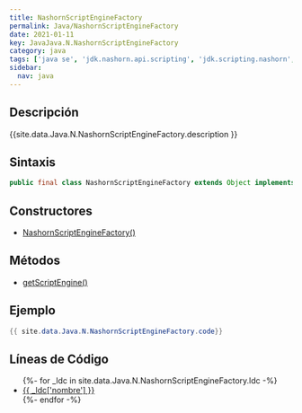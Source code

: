 ```yaml
---
title: NashornScriptEngineFactory
permalink: Java/NashornScriptEngineFactory
date: 2021-01-11
key: JavaJava.N.NashornScriptEngineFactory
category: java
tags: ['java se', 'jdk.nashorn.api.scripting', 'jdk.scripting.nashorn', 'clase java', 'Java 1.8']
sidebar: 
  nav: java
---
```


## Descripción
{{site.data.Java.N.NashornScriptEngineFactory.description }}

## Sintaxis
~~~java
public final class NashornScriptEngineFactory extends Object implements ScriptEngineFactory
~~~

## Constructores
* [NashornScriptEngineFactory()](/Java/NashornScriptEngineFactory/NashornScriptEngineFactory/)

## Métodos
* [getScriptEngine()](/Java/NashornScriptEngineFactory/getScriptEngine)

## Ejemplo
~~~java
{{ site.data.Java.N.NashornScriptEngineFactory.code}}
~~~

## Líneas de Código
<ul>
{%- for _ldc in site.data.Java.N.NashornScriptEngineFactory.ldc -%}
   <li>
       <a href="{{_ldc['url'] }}">{{ _ldc['nombre'] }}</a>
   </li>
{%- endfor -%}
</ul>
